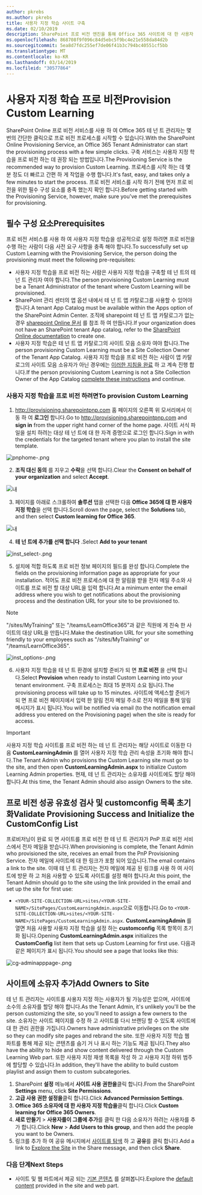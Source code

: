 ```yaml
---
author: pkrebs
ms.author: pkrebs
title: 사용자 지정 학습 사이트 구축
ms.date: 02/10/2019
description: SharePoint 프로 비전 엔진을 통해 Office 365 사이트에 대 한 사용자 지정 학습 프로 비전
ms.openlocfilehash: 868708f9f096c84d5ebc5f9bc4e21e558da84d2b
ms.sourcegitcommit: 5ea8d7fdc255ef7de06f41b3c794bc40551cf5bb
ms.translationtype: MT
ms.contentlocale: ko-KR
ms.lasthandoff: 03/14/2019
ms.locfileid: "30577864"
---
```

# <a name="provision-custom-learning"></a><span data-ttu-id="38376-103">사용자 지정 학습 프로 비전</span><span class="sxs-lookup"><span data-stu-id="38376-103">Provision Custom Learning</span></span> 

<span data-ttu-id="38376-104">SharePoint Online 프로 비전 서비스를 사용 하 여 Office 365 테 넌 트 관리자는 몇 번의 간단한 클릭으로 프로 비전 프로세스를 시작할 수 있습니다.</span><span class="sxs-lookup"><span data-stu-id="38376-104">With the SharePoint Online Provisioning Service, an Office 365 Tenant Administrator can start the provisioning process with a few simple clicks.</span></span> <span data-ttu-id="38376-105">구축 서비스는 사용자 지정 학습을 프로 비전 하는 데 권장 되는 방법입니다.</span><span class="sxs-lookup"><span data-stu-id="38376-105">The Provisioning Service is the recommended way to provision Custom Learning.</span></span> <span data-ttu-id="38376-106">프로세스를 시작 하는 데 몇 분 정도 더 빠르고 간편 하 게 작업을 수행 합니다.</span><span class="sxs-lookup"><span data-stu-id="38376-106">It's fast, easy, and takes only a few minutes to start the process.</span></span> <span data-ttu-id="38376-107">프로 비전 서비스를 시작 하기 전에 먼저 프로 비전을 위한 필수 구성 요소를 충족 했는지 확인 합니다.</span><span class="sxs-lookup"><span data-stu-id="38376-107">Before getting started with the Provisioning Service, however, make sure you've met the prerequisites for provisioning.</span></span>

## <a name="prerequisites"></a><span data-ttu-id="38376-108">필수 구성 요소</span><span class="sxs-lookup"><span data-stu-id="38376-108">Prerequisites</span></span>
 
<span data-ttu-id="38376-109">프로 비전 서비스를 사용 하 여 사용자 지정 학습을 성공적으로 설정 하려면 프로 비전을 수행 하는 사람이 다음 사전 요구 사항을 충족 해야 합니다.</span><span class="sxs-lookup"><span data-stu-id="38376-109">To successfully set up Custom Learning with the Provisioning Service, the person doing the provisioning must meet the following pre-requisites:</span></span> 
 
- <span data-ttu-id="38376-110">사용자 지정 학습을 프로 비전 하는 사람은 사용자 지정 학습을 구축할 테 넌 트의 테 넌 트 관리자 여야 합니다.</span><span class="sxs-lookup"><span data-stu-id="38376-110">The person provisioning Custom Learning must be a Tenant Administrator of the tenant where Custom Learning will be provisioned.</span></span>  
- <span data-ttu-id="38376-111">SharePoint 관리 센터의 앱 옵션 내에서 테 넌 트 앱 카탈로그를 사용할 수 있어야 합니다.</span><span class="sxs-lookup"><span data-stu-id="38376-111">A tenant App Catalog must be available within the Apps option of the SharePoint Admin Center.</span></span> <span data-ttu-id="38376-112">조직에 sharepoint 테 넌 트 앱 카탈로그가 없는 경우 [sharepoint Online 문서](https://docs.microsoft.com/en-us/sharepoint/use-app-catalog) 를 참조 하 여 만듭니다.</span><span class="sxs-lookup"><span data-stu-id="38376-112">If your organization does not have an SharePoint tenant App catalog, refer to the [SharePoint Online documentation](https://docs.microsoft.com/en-us/sharepoint/use-app-catalog) to create one.</span></span>  
- <span data-ttu-id="38376-113">사용자 지정 학습은 테 넌 트 앱 카탈로그의 사이트 모음 소유자 여야 합니다.</span><span class="sxs-lookup"><span data-stu-id="38376-113">The person provisioning Custom Learning must be a Site Collection Owner of the Tenant App Catalog.</span></span> <span data-ttu-id="38376-114">사용자 지정 학습을 프로 비전 하는 사람이 앱 카탈로그의 사이트 모음 소유자가 아닌 경우에는 [이러한 지침을 완료](addappadmin.md) 하 고 계속 진행 합니다.</span><span class="sxs-lookup"><span data-stu-id="38376-114">If the person provisioning Custom Learning is not a Site Collection Owner of the App Catalog [complete these instructions](addappadmin.md) and continue.</span></span> 

### <a name="to-provision-custom-learning"></a><span data-ttu-id="38376-115">사용자 지정 학습을 프로 비전 하려면</span><span class="sxs-lookup"><span data-stu-id="38376-115">To provision Custom Learning</span></span>

1. <span data-ttu-id="38376-116">http://provisioning.sharepointpnp.com 홈 페이지의 오른쪽 위 모서리에서 이동 하 여 **로그인** 합니다.</span><span class="sxs-lookup"><span data-stu-id="38376-116">Go to http://provisioning.sharepointpnp.com and **sign in** from the upper right hand corner of the home page.</span></span>  <span data-ttu-id="38376-117">사이트 서식 파일을 설치 하려는 대상 테 넌 트에 대 한 자격 증명으로 로그인 합니다.</span><span class="sxs-lookup"><span data-stu-id="38376-117">Sign in with the  credentials for the targeted tenant where you plan to install the site template.</span></span>

![pnphome-.png](media/inst_signin.png)

2. <span data-ttu-id="38376-119">**조직 대신 동의** 를 지우고 **수락**을 선택 합니다.</span><span class="sxs-lookup"><span data-stu-id="38376-119">Clear the **Consent on behalf of your organization** and select **Accept**.</span></span>

![내](media/inst_perms.png)

3. <span data-ttu-id="38376-121">페이지를 아래로 스크롤하여 **솔루션** 탭을 선택한 다음 **Office 365에 대 한 사용자 지정 학습**을 선택 합니다.</span><span class="sxs-lookup"><span data-stu-id="38376-121">Scroll down the page, select the **Solutions** tab, and then select **Custom learning for Office 365**.</span></span> 

![내](media/inst_select.png)

4. <span data-ttu-id="38376-123">**테 넌 트에 추가를 선택 합니다** .</span><span class="sxs-lookup"><span data-stu-id="38376-123">Select **Add to your tenant**</span></span>

![inst_select-.png](media/inst_add.png)

5. <span data-ttu-id="38376-125">설치에 적합 하도록 프로 비전 정보 페이지의 필드를 완성 합니다.</span><span class="sxs-lookup"><span data-stu-id="38376-125">Complete the fields on the provisioning information page as appropriate for your installation.</span></span> <span data-ttu-id="38376-126">적어도 프로 비전 프로세스에 대 한 알림을 받을 전자 메일 주소와 사이트를 프로 비전 할 대상 URL을 입력 합니다.</span><span class="sxs-lookup"><span data-stu-id="38376-126">At a minimum enter the email address where you wish to get notifications about the provisioning process and the destination URL for your site to be provisioned to.</span></span>  
> [!NOTE]
> <span data-ttu-id="38376-127">"/sites/MyTraining" 또는 "/teams/LearnOffice365"과 같은 직원에 게 친숙 한 사이트의 대상 URL을 만듭니다.</span><span class="sxs-lookup"><span data-stu-id="38376-127">Make the destination URL for your site something friendly to your employees such as "/sites/MyTraining" or "/teams/LearnOffice365".</span></span>

![inst_options-.png](media/inst_options.png)

6. <span data-ttu-id="38376-129">사용자 지정 학습을 테 넌 트 환경에 설치할 준비가 되 면 **프로 비전** 을 선택 합니다.</span><span class="sxs-lookup"><span data-stu-id="38376-129">Select **Provision** when ready to install Custom Learning into your tenant environment.</span></span>  <span data-ttu-id="38376-130">구축 프로세스는 최대 15 분까지 소요 됩니다.</span><span class="sxs-lookup"><span data-stu-id="38376-130">The provisioning process will take up to 15 minutes.</span></span> <span data-ttu-id="38376-131">사이트에 액세스할 준비가 되 면 프로 비전 페이지에서 입력 한 알림 전자 메일 주소로 전자 메일을 통해 알림 메시지가 표시 됩니다.</span><span class="sxs-lookup"><span data-stu-id="38376-131">You will be notified via email (to the notification email address you entered on the Provisioning page) when the site is ready for access.</span></span> 

> [!IMPORTANT]
> <span data-ttu-id="38376-132">사용자 지정 학습 사이트를 프로 비전 하는 테 넌 트 관리자는 해당 사이트로 이동한 다음 **CustomLearningAdmin** 를 열어 사용자 지정 학습 관리 속성을 초기화 해야 합니다.</span><span class="sxs-lookup"><span data-stu-id="38376-132">The Tenant Admin who provisions the Custom Learning site must go to the site, and then open **CustomLearningAdmin.aspx** to initialize Custom Learning Admin properties.</span></span> <span data-ttu-id="38376-133">현재, 테 넌 트 관리자는 소유자를 사이트에도 할당 해야 합니다.</span><span class="sxs-lookup"><span data-stu-id="38376-133">At this time, the Tenant Admin should also assign Owners to the site.</span></span> 

## <a name="validate-provisioning-success-and-initialize-the-customconfig-list"></a><span data-ttu-id="38376-134">프로 비전 성공 유효성 검사 및 customconfig 목록 초기화</span><span class="sxs-lookup"><span data-stu-id="38376-134">Validate Provisioning Success and Initialize the CustomConfig List</span></span>

<span data-ttu-id="38376-135">프로비저닝이 완료 되 면 사이트를 프로 비전 한 테 넌 트 관리자가 PnP 프로 비전 서비스에서 전자 메일을 받습니다.</span><span class="sxs-lookup"><span data-stu-id="38376-135">When provisioning is complete, the Tenant Admin who provisioned the site, receives an email from the PnP Provisioning Service.</span></span> <span data-ttu-id="38376-136">전자 메일에 사이트에 대 한 링크가 포함 되어 있습니다.</span><span class="sxs-lookup"><span data-stu-id="38376-136">The email contains a link to the site.</span></span> <span data-ttu-id="38376-137">이때 테 넌 트 관리자는 전자 메일에 제공 된 링크를 사용 하 여 사이트에 방문 하 고 처음 사용할 수 있도록 사이트를 설정 해야 합니다.</span><span class="sxs-lookup"><span data-stu-id="38376-137">At this point, the Tenant Admin should go to the site using the link provided in the email and set up the site for first use:</span></span>

- <span data-ttu-id="38376-138">`<YOUR-SITE-COLLECTION-URL>sites/<YOUR-SITE-NAME>/SitePages/CustomLearningAdmin.aspx`으로 이동합니다.</span><span class="sxs-lookup"><span data-stu-id="38376-138">Go to `<YOUR-SITE-COLLECTION-URL>sites/<YOUR-SITE-NAME>/SitePages/CustomLearningAdmin.aspx`.</span></span> <span data-ttu-id="38376-139">**CustomLearningAdmin** 를 열면 처음 사용할 사용자 지정 학습을 설정 하는 **customconfig** 목록 항목이 초기화 됩니다.</span><span class="sxs-lookup"><span data-stu-id="38376-139">Opening **CustomLearningAdmin.aspx** initializes the **CustomConfig** list item that sets up Custom Learning for first use.</span></span> <span data-ttu-id="38376-140">다음과 같은 페이지가 표시 됩니다.</span><span class="sxs-lookup"><span data-stu-id="38376-140">You should see a page that looks like this:</span></span>

![cg-adminapppage-.png](media/cg-adminapppage.png)

## <a name="add-owners-to-site"></a><span data-ttu-id="38376-142">사이트에 소유자 추가</span><span class="sxs-lookup"><span data-stu-id="38376-142">Add Owners to Site</span></span>
<span data-ttu-id="38376-143">테 넌 트 관리자는 사이트를 사용자 지정 하는 사용자가 될 가능성은 없으며, 사이트에 소수의 소유자를 할당 해야 합니다.</span><span class="sxs-lookup"><span data-stu-id="38376-143">As the Tenant Admin, it's unlikely you'll be the person customizing the site, so you'll need to assign a few owners to the site.</span></span> <span data-ttu-id="38376-144">소유자는 사이트 페이지를 수정 하 고 사이트를 다시 브랜딩 할 수 있도록 사이트에 대 한 관리 권한을 가집니다.</span><span class="sxs-lookup"><span data-stu-id="38376-144">Owners have administrative privileges on the site so they can modify site pages and rebrand the site.</span></span> <span data-ttu-id="38376-145">또한 사용자 지정 학습 웹 파트를 통해 제공 되는 콘텐츠를 숨기 거 나 표시 하는 기능도 제공 됩니다.</span><span class="sxs-lookup"><span data-stu-id="38376-145">They also have the ability to hide and show content delivered through the Custom Learning Web part.</span></span> <span data-ttu-id="38376-146">또한 사용자 지정 재생 목록을 작성 하 고 사용자 지정 하위 범주에 할당할 수 있습니다.</span><span class="sxs-lookup"><span data-stu-id="38376-146">In addition, they'll have the ability to build custom playlist and assign them to custom subcategories.</span></span>  

1. <span data-ttu-id="38376-147">SharePoint **설정** 메뉴에서 **사이트 사용 권한을**클릭 합니다.</span><span class="sxs-lookup"><span data-stu-id="38376-147">From the SharePoint **Settings** menu, click **Site Permissions**.</span></span>
2. <span data-ttu-id="38376-148">**고급 사용 권한 설정을**클릭 합니다.</span><span class="sxs-lookup"><span data-stu-id="38376-148">Click **Advanced Permission Settings**.</span></span>
3. <span data-ttu-id="38376-149">**Office 365 소유자에 대 한 사용자 지정 학습을**클릭 합니다.</span><span class="sxs-lookup"><span data-stu-id="38376-149">Click **Custom learning for Office 365 Owners**.</span></span>
4. <span data-ttu-id="38376-150">**새로 만들기** > **사용자를이 그룹에 추가**를 클릭 한 다음 소유자가 하려는 사용자를 추가 합니다.</span><span class="sxs-lookup"><span data-stu-id="38376-150">Click **New** > **Add Users to this group**, and then add the people you want to be Owners.</span></span> 
5. <span data-ttu-id="38376-151">링크를 추가 하 여 공유 메시지에서 [사이트를 탐색](custom_exploresite.md) 하 고 **공유**를 클릭 합니다.</span><span class="sxs-lookup"><span data-stu-id="38376-151">Add a link to [Explore the Site](custom_exploresite.md) in the Share message, and then click **Share**.</span></span>

### <a name="next-steps"></a><span data-ttu-id="38376-152">다음 단계</span><span class="sxs-lookup"><span data-stu-id="38376-152">Next Steps</span></span>
- <span data-ttu-id="38376-153">사이트 및 웹 파트에서 제공 되는 [기본 콘텐츠](custom_exploresite.md) 를 살펴봅니다.</span><span class="sxs-lookup"><span data-stu-id="38376-153">Explore the [default content](custom_exploresite.md) provided in the site and web part.</span></span>
